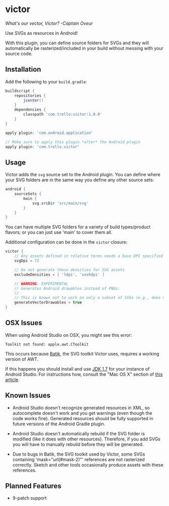 victor
======

*What's our vector, Victor? -Captain Oveur*

Use SVGs as resources in Android!

With this plugin, you can define source folders for SVGs and they will automatically be rasterized/included in your build without messing with your source code.

Installation
------------

Add the following to your `build.gradle`:

```gradle
buildscript {
    repositories {
        jcenter()
    }
    dependencies {
        classpath 'com.trello:victor:1.0.0'
    }
}

apply plugin: 'com.android.application'

// Make sure to apply this plugin *after* the Android plugin
apply plugin: 'com.trello.victor'
```

Usage
-----

Victor adds the `svg` source set to the Android plugin. You can define where your SVG folders are in the same way you define any other source sets:

```gradle
android {
    sourceSets {
        main {
            svg.srcDir 'src/main/svg'
        }
    }
}
```

You can have multiple SVG folders for a variety of build types/product flavors; or you can just use 'main' to cover them all.

Additional configuration can be done in the `victor` closure:

```gradle
victor {
    // Any assets defined in relative terms needs a base DPI specified
    svgDpi = 72

    // Do not generate these densities for SVG assets
    excludeDensities = [ 'ldpi', 'xxxhdpi' ]

    // WARNING: EXPERIMENTAL
    // Generates Android drawables instead of PNGs.
    //
    // This is known not to work on only a subset of SVGs (e.g., does not support any value besides px).
    generateVectorDrawables = true
}
```

OSX Issues
----------

When using Android Studio on OSX, you might see this error:

`Toolkit not found: apple.awt.CToolkit`

This occurs because [Batik](http://xmlgraphics.apache.org/batik/), the SVG toolkit Victor uses, requires a working version of AWT.

If this happens you should install and use [JDK 1.7](http://www.oracle.com/technetwork/java/javase/downloads/jdk7-downloads-1880260.html) for your instance of Android Studio. For instructions how, consult the "Mac OS X" section of [this article](https://intellij-support.jetbrains.com/entries/23455956-Selecting-the-JDK-version-the-IDE-will-run-under).

Known Issues
------------

- Android Studio doesn't recognize generated resources in XML, so autocomplete doesn't work and you get warnings (even though the code works fine). Generated resources should be fully supported in future versions of the Android Gradle plugin.

- Android Studio doesn't automatically rebuild if the SVG folder is modified (like it does with other resources). Therefore, if you add SVGs you will have to manually rebuild before they will be generated.

- Due to bugs in Batik, the SVG toolkit used by Victor, some SVGs containing 'mask="url(#mask-2)"' references are not rasterized correctly. Sketch and other tools occasionally produce assets with these references.

Planned Features
----------------

- 9-patch support
